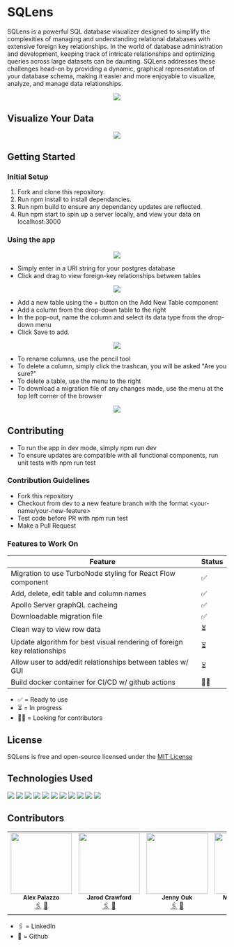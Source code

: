 # SQLens

SQLens is a powerful SQL database visualizer designed to simplify the complexities of managing and understanding relational databases with extensive foreign key relationships. In the world of database administration and development, keeping track of intricate relationships and optimizing queries across large datasets can be daunting. SQLens addresses these challenges head-on by providing a dynamic, graphical representation of your database schema, making it easier and more enjoyable to visualize, analyze, and manage data relationships.

<p align="center">
<img src="https://github.com/oslabs-beta/SQLens/assets/21320155/0442c96a-f287-4b4d-8289-0ffdc0b84fc4" >
</p>

## Visualize Your Data

<p align="center">
<img src="https://github.com/oslabs-beta/SQLens/assets/21320155/969f8cfd-d7cf-47a4-a788-fc9e86415b7f" >
</p>

## Getting Started

### Initial Setup
1. Fork and clone this repository.
2. Run npm install to install dependancies.
3. Run npm build to ensure any dependancy updates are reflected.
4. Run npm start to spin up a server locally, and view your data on localhost:3000

### Using the app

<p align="center">
<img src="https://github.com/oslabs-beta/SQLens/assets/21320155/bdb12a63-5001-4a14-9e78-3b3486d3819c">
</p>

- Simply enter in a URI string for your postgres database
- Click and drag to view foreign-key relationships between tables

<p align="center">
<img src="https://github.com/oslabs-beta/SQLens/assets/21320155/5da53966-188f-43d4-a80b-4604c204079d">
</p>

- Add a new table using the + button on the Add New Table component
- Add a column from the drop-down table to the right
- In the pop-out, name the column and select its data type from the drop-down menu
- Click Save to add.
  
<p align="center">
<img src="https://github.com/oslabs-beta/SQLens/assets/21320155/aa79febe-e4f7-4dc9-a69f-13a09ad18aaf">
</p>

- To rename columns, use the pencil tool
- To delete a column, simply click the trashcan, you will be asked "Are you sure?"
- To delete a table, use the menu to the right
- To download a migration file of any changes made, use the menu at the top left corner of the browser

<p align="center">
<img src="https://github.com/oslabs-beta/SQLens/assets/21320155/5586206d-06a9-453b-b2c8-32b7e218e084">
</p>

## Contributing 

- To run the app in dev mode, simply npm run dev
- To ensure updates are compatible with all functional components, run unit tests with npm run test

### Contribution Guidelines

- Fork this repository
- Checkout from dev to a new feature branch with the format <your-name/your-new-feature>
- Test code before PR with npm run test
- Make a Pull Request 

### Features to Work On


| Feature                                                                               | Status    |
|---------------------------------------------------------------------------------------|-----------|
| Migration to use TurboNode styling for React Flow component                           | ✅        |
| Add, delete, edit table and column names                                              | ✅        |
| Apollo Server graphQL cacheing                                                        | ✅        |
| Downloadable migration file                                                           | ✅        |
| Clean way to view row data                                                            | ⏳        |
| Update algorithm for best visual rendering of foreign key relationships               | ⏳        |
| Allow user to add/edit relationships between tables w/ GUI                            | ⏳        |
| Build docker container for CI/CD w/ github actions                                    | 🙏🏻        |

- ✅ = Ready to use
- ⏳ = In progress
- 🙏🏻 = Looking for contributors

## License 

SQLens is free and open-source licensed under the [MIT License](https://github.com/oslabs-beta/SQLens/blob/main/LICENSE)


## Technologies Used
<img src="https://img.shields.io/badge/React-20232A?style=for-the-badge&logo=react&logoColor=61DAFB" />
<img src="https://img.shields.io/badge/Jest-C21325?style=for-the-badge&logo=jest&logoColor=white" />
<img src="https://img.shields.io/badge/TypeScript-007ACC?style=for-the-badge&logo=typescript&logoColor=white" />
<img src="https://img.shields.io/badge/Vite-B73BFE?style=for-the-badge&logo=vite&logoColor=FFD62E" />
<img src="https://img.shields.io/badge/Apollo%20GraphQL-311C87?&style=for-the-badge&logo=Apollo%20GraphQL&logoColor=white" />
<img src="https://img.shields.io/badge/Material%20UI-007FFF?style=for-the-badge&logo=mui&logoColor=white" />
<img src="https://img.shields.io/badge/PostgreSQL-316192?style=for-the-badge&logo=postgresql&logoColor" />
<img src="https://img.shields.io/badge/Node%20js-339933?style=for-the-badge&logo=nodedotjs&logoColor=white" />
<img src="https://img.shields.io/badge/Express%20js-000000?style=for-the-badge&logo=express&logoColor=white" />
<img src="https://img.shields.io/badge/GitHub-100000?style=for-the-badge&logo=github&logoColor=white" />
<img src="https://img.shields.io/badge/Miro-F7C922?style=for-the-badge&logo=Miro&logoColor=050036" />


## Contributors 

<table>
  <tr>
    <td align="center">
      <img src="https://github.com/oslabs-beta/SQLens/assets/21320155/b69ce72b-a556-400a-8292-ab26fb867633" width="140px;" alt=""/>
      <br />
      <sub><b>Alex Palazzo</b></sub>
      <br />
      <a href="https://www.linkedin.com/in/alexpalazzo/">🖇️</a>
      <a href="https://github.com/alexpalazzo">🐙</a>
    </td>
    <td align="center">
      <img src="https://github.com/oslabs-beta/SQLens/assets/21320155/e1b01912-421b-4fe2-9788-747804fcfe8d" width="140px;" alt=""/>
      <br />
      <sub><b>Jarod Crawford</b></sub>
      <br />
      <a href="http://www.linkedin.com/in/jarod-crawford-b83096253">🖇️</a>
      <a href="https://github.com/JarodCrawford">🐙</a>
    </td>
    <td align="center">
      <img src="https://github.com/oslabs-beta/SQLens/assets/21320155/c9a1a4e3-e9ad-4569-b9f8-5cca777ec966" width="140px;" alt=""/>
      <br />
      <sub><b>Jenny Ouk</b></sub>
      <br />
      <a href="https://www.linkedin.com/in/jenny-ouk-a3668814/">🖇️</a>
      <a href="https://github.com/jennyouk">🐙</a>
    </td>
    <td align="center">
      <img src="https://github.com/oslabs-beta/SQLens/assets/21320155/c4116f00-617a-4122-bb86-f7a65055e08b" width="140px;" alt=""/>
      <br />
      <sub><b>Margaret Hatch</b></sub>
      <br />
      <a href="https://www.linkedin.com/in/margarethatch/">🖇️</a>
      <a href="https://github.com/margarethatch">🐙</a>
    </td>
  </tr>
</table>


- 🖇️ = LinkedIn
- 🐙 = Github
